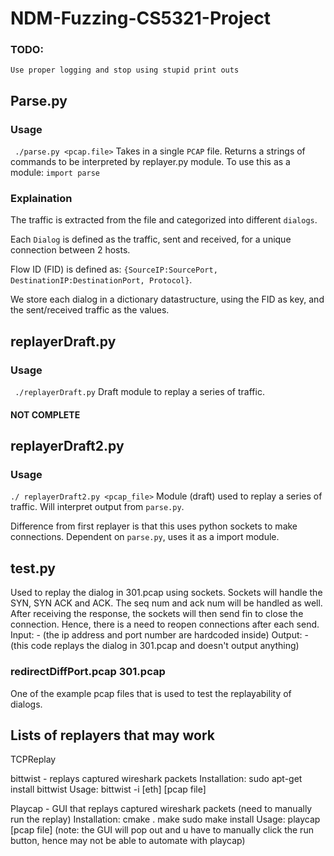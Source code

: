 # NDM-Fuzzing-CS5321-Project
### TODO:
    Use proper logging and stop using stupid print outs
## Parse.py 
### Usage
` ./parse.py <pcap.file>`
Takes in a single `PCAP` file.
Returns a strings of commands to be interpreted by replayer.py module.
To use this as a module: `import parse`
### Explaination
The traffic is extracted from the file and categorized into different `dialogs`.

Each `Dialog` is defined as the traffic, sent and received, for a unique connection between 2 hosts. 

Flow ID (FID) is defined as:
`{SourceIP:SourcePort, DestinationIP:DestinationPort, Protocol}`.

We store each dialog in a dictionary datastructure, using the FID as key, and the sent/received traffic as the values.

## replayerDraft.py
### Usage
` ./replayerDraft.py`
Draft module to replay a series of traffic.
#### NOT COMPLETE

## replayerDraft2.py
### Usage 
`./ replayerDraft2.py <pcap_file>`
Module (draft) used to replay a series of traffic. Will interpret output from `parse.py`.

Difference from first replayer is that this uses python sockets to make connections. Dependent on `parse.py`, uses it as a import module.


## test.py
Used to replay the dialog in 301.pcap using sockets. Sockets will handle the SYN, SYN ACK and ACK. The seq num and ack num will be handled as well. After receiving the response, the sockets will then send fin to close the connection. Hence, there is a need to reopen connections after each send. 
Input: - (the ip address and port number are hardcoded inside)
Output: - (this code replays the dialog in 301.pcap and doesn't output anything)


### redirectDiffPort.pcap 301.pcap
One of the example pcap files that is used to test the replayability of dialogs.


## Lists of replayers that may work
TCPReplay

bittwist - replays captured wireshark packets
Installation: sudo apt-get install bittwist
Usage: bittwist -i [eth] [pcap file]

Playcap - GUI that replays captured wireshark packets (need to manually run the replay)
Installation: 
cmake .
make
sudo make install
Usage: playcap [pcap file] (note: the GUI will pop out and u have to manually click the run button, hence may not be able to automate with playcap)
